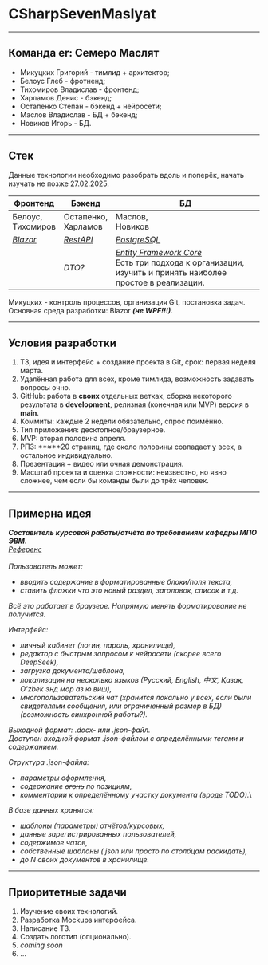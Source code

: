 # CSharpSevenMaslyat
---
## Команда er: Семеро Маслят

- Микуцких Григорий - тимлид + архитектор;
- Белоус Глеб - фротненд;
- Тихомиров Владислав - фронтенд;
- Харламов Денис - бэкенд;
- Остапенко Степан - бэкенд + нейросети;
- Маслов Владислав - БД + бэкенд;
- Новиков Игорь - БД.
---
## Стек
Данные технологии необходимо разобрать вдоль и поперёк, начать изучать не позже 27.02.2025.

| Фронтенд                                             | Бэкенд                                                               | БД                                                                                                                                                      |
| ---------------------------------------------------- | -------------------------------------------------------------------- | ------------------------------------------------------------------------------------------------------------------------------------------------------- |
| Белоус,<br>Тихомиров                                 | Остапенко,<br>Харламов                                               | Маслов,<br>Новиков                                                                                                                                      |
| [_Blazor_](https://metanit.com/sharp/blazor/1.1.php) | [_RestAPI_](https://tproger.ru/translations/restful-service-asp-net) | [_PostgreSQL_](https://metanit.com/sharp/efcore/7.3.php)                                                                                                |
|                                                      | _DTO?_                                                               | [_Entity Framework Core_](https://metanit.com/sharp/efcore/1.1.php)<br>Есть три подхода к организации,<br> изучить и принять наиболее простое в реализации. |

Микуцких - контроль процессов, организация Git, постановка задач.\
Основная среда разработки: Blazor ___(не WPF!!!)___.

---
## Условия разработки
1. ТЗ, идея и интерфейс + создание проекта в Git, срок: первая неделя марта.
2. Удалённая работа для всех, кроме тимлида, возможность задавать вопросы очно.
3. GitHub: работа в **своих** отдельных ветках, сборка некоторого результата в **development**, релизная (конечная или MVP) версия в **main**.
4. Коммиты: каждые 2 недели обязательно, спрос поимённо.
5. Тип приложения: десктопное/браузерное.
6. MVP: вторая половина апреля.
7. РПЗ: **≈**20 страниц, где около половины совпадает у всех, а остальное индивидуально.
8. Презентация + видео или очная демонстрация.
9. Масштаб проекта и оценка сложности: неизвестно, но явно сложнее, чем если бы команды были до трёх человек.
---
## Примерна идея

_**Составитель курсовой работы/отчёта по требованиям кафедры МПО ЭВМ.**_\
[_Референс_](https://abcdoffice.com/ru/create/docx-create.html)\
\
_Пользователь может:_
+ _вводить содержание в форматированные блоки/поля текста,_
+ _ставить флажки что это новый раздел, заголовок, список и т.д._

_Всё это работает в браузере. Напрямую менять форматирование не получится._

_Интерфейс:_
- _личный кабинет (логин, пароль, хранилище),_
- _редактор с быстрым запросом к нейросети (скорее всего DeepSeek),_
- _загрузка документа/шаблона,_
- _локализация на несколько языков (Русский, English, 中文, Қазақ, O'zbek энд мор аз ю виш),_
- _многопользовательский чат (хранится локально у всех, если были свидетелями сообщения, или ограниченный размер в БД) (возможность синхронной работы?)._

_Выходной формат: .docx- или .json-файл._\
_Доступен входной формат .json-файлом с определёнными тегами и содержанием._

_Структура .json-файла:_
- _параметры оформления,_
- _содержание ~~огонь~~ по позициям,_
- _комментарии к определённому участку документа (вроде TODO)._\

_В базе данных хранятся:_
- _шаблоны (параметры) отчётов/курсовых,_
- _данные зарегистрированных пользователей,_
- _содержимое чатов,_
- _собственные шаблоны (.json или просто по столбцам раскидать),_
- _до N своих документов в хранилище._
---
## Приоритетные задачи
1. Изучение своих технологий.
2. Разработка Mockups интерфейса.
3. Написание ТЗ.
4. Создать логотип (опционально).
5. _coming soon_
6. ...
